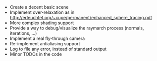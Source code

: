 * Create a decent basic scene
* Implement over-relaxation as in http://erleuchtet.org/~cupe/permanent/enhanced_sphere_tracing.pdf
* More complex shading support
* Provide a way to debug/visualize the raymarch process (normals, iterations, ...)
* Implement a real fly-through camera
* Re-implement antialiasing support
* Log to file any error, instead of standard output
* Minor TODOs in the code